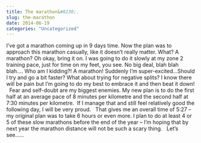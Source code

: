 ```yaml
---
title: The marathon&#8230;.
slug: the-marathon
date: 2014-06-19
categories: "Uncategorized"
---
```


<p>I’ve got a marathon coming up in 9 days time. Now the plan was to approach this marathon casually, like it doesn’t really matter. What? A marathon? Oh okay, bring it on. I was going to do it slowly at my zone 2 training pace, just for time on my feet, you see. No big deal, blah blah blah…. Who am I kidding?! A marathon! Suddenly I’m super-excited…Should I try and go a bit faster? What about trying for negative splits? I know there will be pain but I’m going to do my best to embrace it and then beat it down!   Fear and self-doubt are my biggest enemies. My new plan is to do the first half at an average pace of 8 minutes per kilometre and the second half at 7:30 minutes per kilometre.  If I manage that and still feel relatively good the following day, I will be very proud.   That gives me an overall time of 5:27 – my original plan was to take 6 hours or even more. I plan to do at least 4 or 5 of these slow marathons before the end of the year – I’m hoping that by next year the marathon distance will not be such a scary thing.   Let’s see……</p>







